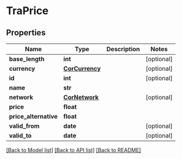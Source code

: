 # TraPrice

## Properties
Name | Type | Description | Notes
------------ | ------------- | ------------- | -------------
**base_length** | **int** |  | [optional] 
**currency** | [**CorCurrency**](CorCurrency.md) |  | [optional] 
**id** | **int** |  | [optional] 
**name** | **str** |  | 
**network** | [**CorNetwork**](CorNetwork.md) |  | [optional] 
**price** | **float** |  | 
**price_alternative** | **float** |  | 
**valid_from** | **date** |  | [optional] 
**valid_to** | **date** |  | [optional] 

[[Back to Model list]](../README.md#documentation-for-models) [[Back to API list]](../README.md#documentation-for-api-endpoints) [[Back to README]](../README.md)


